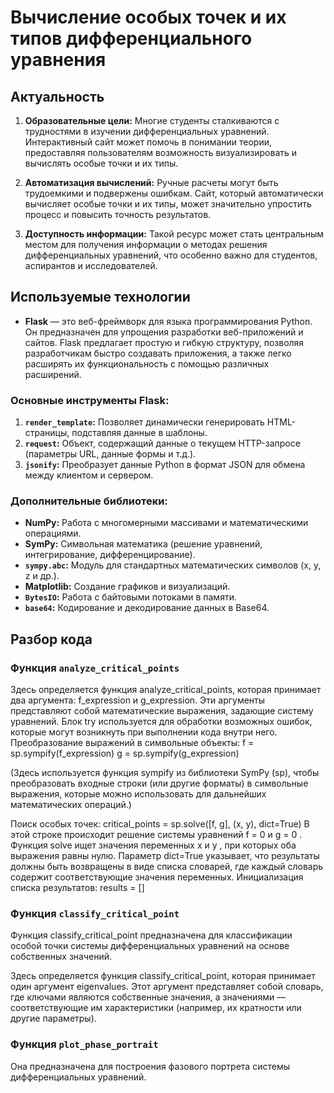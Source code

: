 # Вычисление особых точек и их типов дифференциального уравнения

## Актуальность

1. **Образовательные цели:** Многие студенты сталкиваются с трудностями в изучении дифференциальных уравнений. Интерактивный сайт может помочь в понимании теории, предоставляя пользователям возможность визуализировать и вычислять особые точки и их типы.

2. **Автоматизация вычислений:** Ручные расчеты могут быть трудоемкими и подвержены ошибкам. Сайт, который автоматически вычисляет особые точки и их типы, может значительно упростить процесс и повысить точность результатов.

3. **Доступность информации:** Такой ресурс может стать центральным местом для получения информации о методах решения дифференциальных уравнений, что особенно важно для студентов, аспирантов и исследователей.

## Используемые технологии

- **Flask** — это веб-фреймворк для языка программирования Python. Он предназначен для упрощения разработки веб-приложений и сайтов. Flask предлагает простую и гибкую структуру, позволяя разработчикам быстро создавать приложения, а также легко расширять их функциональность с помощью различных расширений.

### Основные инструменты Flask:
1. **`render_template`:** Позволяет динамически генерировать HTML-страницы, подставляя данные в шаблоны.
2. **`request`:** Объект, содержащий данные о текущем HTTP-запросе (параметры URL, данные формы и т.д.).
3. **`jsonify`:** Преобразует данные Python в формат JSON для обмена между клиентом и сервером.

### Дополнительные библиотеки:
- **NumPy:** Работа с многомерными массивами и математическими операциями.
- **SymPy:** Символьная математика (решение уравнений, интегрирование, дифференцирование).
- **`sympy.abc`:** Модуль для стандартных математических символов (x, y, z и др.).
- **Matplotlib:** Создание графиков и визуализаций.
- **`BytesIO`:** Работа с байтовыми потоками в памяти.
- **`base64`:** Кодирование и декодирование данных в Base64.

## Разбор кода

### Функция `analyze_critical_points`

Здесь определяется функция analyze_critical_points, которая принимает два аргумента: f_expression и g_expression. Эти аргументы представляют собой математические выражения, задающие систему уравнений. 
Блок try используется для обработки возможных ошибок, которые могут возникнуть при выполнении кода внутри него.
Преобразование выражений в символьные объекты:
   f = sp.sympify(f_expression)
   g = sp.sympify(g_expression)

(Здесь используется функция sympify из библиотеки SymPy (sp), чтобы преобразовать входные строки (или другие форматы) в символьные выражения, которые можно использовать для дальнейших математических операций.)

Поиск особых точек: critical_points = sp.solve([f, g], (x, y), dict=True)
В этой строке происходит решение системы уравнений f = 0 и g = 0 . Функция solve ищет значения переменных x и y , при которых оба выражения равны нулю. Параметр dict=True указывает, что результаты должны быть возвращены в виде списка словарей, где каждый словарь содержит соответствующие значения переменных.
Инициализация списка результатов: results = []
 
 ### Функция `classify_critical_point`
 Функция classify_critical_point  предназначена для классификации особой точки системы дифференциальных уравнений на основе собственных значений.

Здесь определяется функция classify_critical_point, которая принимает один аргумент eigenvalues. Этот аргумент представляет собой словарь, где ключами являются собственные значения, а значениями — соответствующие им характеристики (например, их кратности или другие параметры).

### Функция `plot_phase_portrait`
Она предназначена для построения фазового портрета системы дифференциальных уравнений. 

